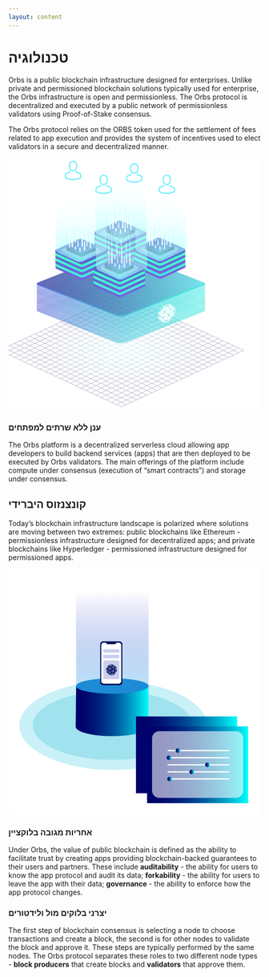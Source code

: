 ```yaml
---
layout: content
---
```

# טכנולוגיה

Orbs is a public blockchain infrastructure designed for enterprises. Unlike private and permissioned blockchain solutions typically used for enterprise, the Orbs infrastructure is open and permissionless. The Orbs protocol is decentralized and executed by a public network of permissionless validators using Proof-of-Stake consensus.

The Orbs protocol relies on the ORBS token used for the settlement of fees related to app execution and provides the system of incentives used to elect validators in a secure and decentralized manner.

<img src="/assets/img/technology1.png" class="image is-128x128 is-pulled-right" />

### ענן ללא שרתים למפתחים

The Orbs platform is a decentralized serverless cloud allowing app developers to build backend services (apps) that are then deployed to be executed by Orbs validators. The main offerings of the platform include compute under consensus (execution of “smart contracts”) and storage under consensus.

## קונצנזוס היברידי

Today’s blockchain infrastructure landscape is polarized where solutions are moving between two extremes: public blockchains like Ethereum - permissionless infrastructure designed for decentralized apps; and private blockchains like Hyperledger - permissioned infrastructure designed for permissioned apps.

![This is the alt-attribute](/assets/img/technology2.png)

### אחריות מגובה בלוקציין

Under Orbs, the value of public blockchain is defined as the ability to facilitate trust by creating apps providing blockchain-backed guarantees to their users and partners. These include **auditability** - the ability for users to know the app protocol and audit its data; **forkability** - the ability for users to leave the app with their data; **governance** - the ability to enforce how the app protocol changes.

### יצרני בלוקים מול ולידטורים

The first step of blockchain consensus is selecting a node to choose transactions and create a block, the second is for other nodes to validate the block and approve it. These steps are typically performed by the same nodes. The Orbs protocol separates these roles to two different node types - **block producers** that create blocks and **validators** that approve them.